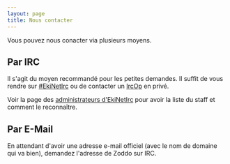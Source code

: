 ```yaml
---
layout: page
title: Nous contacter
---
```


Vous pouvez nous conacter via plusieurs moyens.


## Par IRC
Il s'agit du moyen recommandé pour les petites demandes.
Il suffit de vous rendre sur [#EkiNetIrc](irc://irc.ekinetirc.fr.nf/#EkiNetIrc) ou de contacter un [IrcOp](/equipe.html) en privé.

Voir la page des [administrateurs d'EkiNetIrc](/equipe.html) pour avoir la liste du staff et comment le reconnaître.


## Par E-Mail
En attendant d'avoir une adresse e-mail officiel (avec le nom de domaine qui va bien), demandez l'adresse de Zoddo sur IRC.
